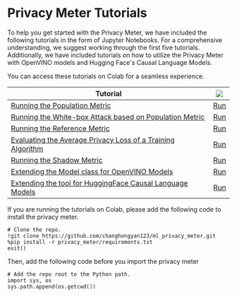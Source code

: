 <!-- # Documentation  -->

# Privacy Meter Tutorials

To help you get started with the Privacy Meter, we have included the following tutorials in the form of Jupyter Notebooks. For a comprehensive understanding, we suggest working through the first five tutorials. Additionally, we have included tutorials on how to utilize the Privacy Meter with OpenVINO models and Hugging Face's Causal Language Models.

You can access these tutorials on Colab for a seamless experience.

| Tutorial                                                                                     | <img src="https://www.tensorflow.org/images/colab_logo_32px.png" />                                                                    |
| -------------------------------------------------------------------------------------------- | -------------------------------------------------------------------------------------------------------------------------------------- |
| [Running the Population Metric](population_metric.ipynb)                                     | [Run](https://colab.research.google.com/github/privacytrustlab/ml_privacy_meter/blob/master/tutorials/population_metric.ipynb)         |
| [Running the White-box Attack based on Population Metric](white_box_attack.ipynb)             | [Run](https://colab.research.google.com/github/privacytrustlab/ml_privacy_meter/blob/master/tutorials/white_box_attack.ipynb)           |
| [Running the Reference Metric](reference_metric.ipynb)                                       | [Run](https://colab.research.google.com/github/privacytrustlab/ml_privacy_meter/blob/master/tutorials/reference_metric.ipynb)          |
| [Evaluating the Average Privacy Loss of a Training Algorithm](avg_loss_training_algo.ipynb)  | [Run](https://colab.research.google.com/github/privacytrustlab/ml_privacy_meter/blob/master/tutorials/avg_loss_training_algo.ipynb)    |
| [Running the Shadow Metric ](shadow_metric.ipynb)                                            | [Run](https://colab.research.google.com/github/privacytrustlab/ml_privacy_meter/blob/master/tutorials/shadow_metric.ipynb)             |
| [Extending the Model class for OpenVINO Models](openvino_models.ipynb)                       | [Run](https://colab.research.google.com/github/privacytrustlab/ml_privacy_meter/blob/master/tutorials/openvino_models.ipynb)           |
| [Extending the tool for HuggingFace Causal Language Models](hf_causal_language_models.ipynb) | [Run](https://colab.research.google.com/github/privacytrustlab/ml_privacy_meter/blob/master/tutorials/hf_causal_language_models.ipynb) |

If you are running the tutorials on Colab, please add the following code to install the privacy meter.
```
# Clone the repo.
!git clone https://github.com/changhongyan123/ml_privacy_meter.git
%pip install -r privacy_meter/requirements.txt
exit()
```
Then, add the following code before you import the privacy meter
```
# Add the repo root to the Python path.
import sys, os
sys.path.append(os.getcwd())
```

